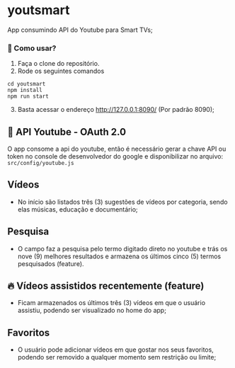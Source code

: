# youtsmart
App consumindo API do Youtube para Smart TVs;

### 🚀 Como usar?
1) Faça o clone do repositório.
2) Rode os seguintes comandos
```
cd youtsmart
npm install
npm run start
```
3) Basta acessar o endereço http://127.0.0.1:8090/ (Por padrão 8090);

## 🔧 API Youtube - OAuth 2.0
O app consome a api do youtube, então é necessário gerar a chave API ou token no console de desenvolvedor do google e disponibilizar no arquivo: ```src/config/youtube.js```

## Vídeos
* No início são listados três (3) sugestões de vídeos por categoria, sendo elas músicas, educação e documentário;

## Pesquisa
* O campo faz a pesquisa pelo termo digitado direto no youtube e trás os nove (9) melhores resultados e armazena os últimos cinco (5) termos pesquisados (feature).

## 🔥 Vídeos assistidos recentemente (feature)
* Ficam armazenados os últimos três (3) vídeos em que o usuário assistiu, podendo ser visualizado no home do app;

## Favoritos
* O usuário pode adicionar vídeos em que gostar nos seus favoritos, podendo ser removido a qualquer momento sem restrição ou limite;